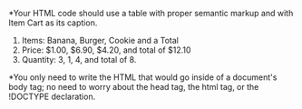 *Your HTML code should use a table with proper semantic markup and with Item Cart as its caption.
  1. Items: Banana, Burger, Cookie and a Total
  2. Price: $1.00, $6.90, $4.20, and total of $12.10
  3. Quantity: 3, 1, 4, and total of 8.


*You only need to write the HTML that would go inside of a document's body tag; no need to worry about the head tag, the html tag, or the !DOCTYPE declaration.
